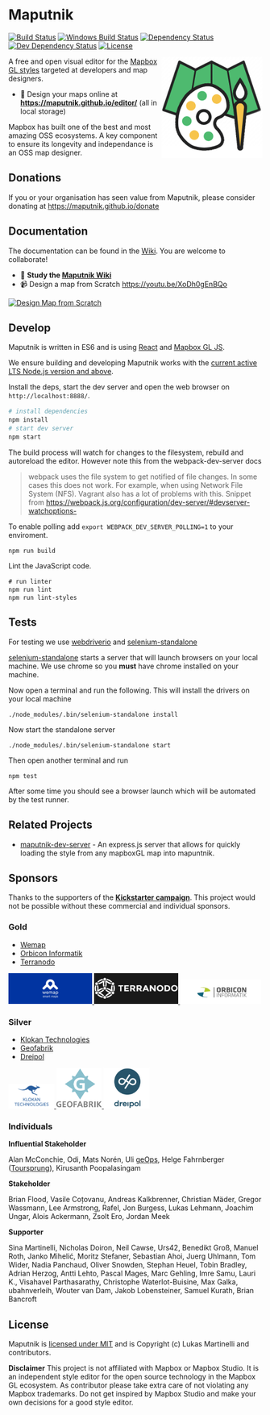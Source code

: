 # Maputnik

[![Build Status](https://travis-ci.org/maputnik/editor.svg?branch=master)][travis]
[![Windows Build Status](https://ci.appveyor.com/api/projects/status/anelbgv6jdb3qnh9/branch/master?svg=true)][appveyor]
[![Dependency Status](https://david-dm.org/maputnik/editor.svg)][dm-prod]
[![Dev Dependency Status](https://david-dm.org/maputnik/editor/dev-status.svg)][dm-dev]
[![License](https://img.shields.io/badge/license-MIT-blue.svg)][license]

[travis]:      https://travis-ci.org/maputnik/editor
[appveyor]:    https://ci.appveyor.com/project/lukasmartinelli/editor
[dm-prod]:     https://david-dm.org/maputnik/editor
[dm-dev]:      https://david-dm.org/maputnik/editor#info=devDependencies
[license]:     https://tldrlegal.com/license/mit-license

<img width="200" align="right" alt="Maputnik" src="src/img/maputnik.png" />

A free and open visual editor for the [Mapbox GL styles](https://www.mapbox.com/mapbox-gl-style-spec/)
targeted at developers and map designers.

- :link: Design your maps online at **<https://maputnik.github.io/editor/>** (all in local storage)

Mapbox has built one of the best and most amazing OSS ecosystems. A key component to ensure its longevity and independance is an OSS map designer.


## Donations
If you or your organisation has seen value from Maputnik, please consider donating at <https://maputnik.github.io/donate>


## Documentation

The documentation can be found in the [Wiki](https://github.com/maputnik/editor/wiki). You are welcome to collaborate!

- :link: **Study the [Maputnik Wiki](https://github.com/maputnik/editor/wiki)**
- :video_camera: Design a map from Scratch https://youtu.be/XoDh0gEnBQo

[![Design Map from Scratch](https://j.gifs.com/g5XMgl.gif)](https://youtu.be/XoDh0gEnBQo)

## Develop

Maputnik is written in ES6 and is using [React](https://github.com/facebook/react) and [Mapbox GL JS](https://www.mapbox.com/mapbox-gl-js/api/).

We ensure building and developing Maputnik works with the [current active LTS Node.js version and above](https://github.com/nodejs/Release#release-schedule).

Install the deps, start the dev server and open the web browser on `http://localhost:8888/`.

```bash
# install dependencies
npm install
# start dev server
npm start
```

The build process will watch for changes to the filesystem, rebuild and autoreload the editor. However note this from the webpack-dev-server docs

> webpack uses the file system to get notified of file changes. In some cases this does not work. For example, when using Network File System (NFS). Vagrant also has a lot of problems with this. 
Snippet from <https://webpack.js.org/configuration/dev-server/#devserver-watchoptions->

To enable polling add `export WEBPACK_DEV_SERVER_POLLING=1` to your enviroment.

```
npm run build
```

Lint the JavaScript code.

```
# run linter
npm run lint
npm run lint-styles
```


## Tests
For testing we use [webdriverio](http://webdriver.io) and [selenium-standalone](https://github.com/vvo/selenium-standalone)

[selenium-standalone](https://github.com/vvo/selenium-standalone) starts a server that will launch browsers on your local machine. We use chrome so you **must** have chrome installed on your machine.

Now open a terminal and run the following. This will install the drivers on your local machine

```
./node_modules/.bin/selenium-standalone install
```

Now start the standalone server

```
./node_modules/.bin/selenium-standalone start
```

Then open another terminal and run

```
npm test
```

After some time you should see a browser launch which will be automated by the test runner.


## Related Projects

- [maputnik-dev-server](https://github.com/nycplanning/labs-maputnik-dev-server) - An express.js server that allows for quickly loading the style from any mapboxGL map into mapuntnik. 

## Sponsors

Thanks to the supporters of the **[Kickstarter campaign](https://www.kickstarter.com/projects/174808720/maputnik-visual-map-editor-for-mapbox-gl)**. This project would not be possible without these commercial and individual sponsors.

### Gold

- [Wemap](https://getwemap.com/)
- [Orbicon Informatik](https://www.orbiconinformatik.dk/)
- [Terranodo](http://terranodo.io/)

<a href="https://getwemap.com/">
  <img width="33%" alt="Wemap" style="display:inline" src="media/sponsors/wemap.jpg" />
</a>
<a href="http://terranodo.io/">
  <img width="33%" alt="Terranodo" style="display:inline" src="media/sponsors/terranodo.png" />
</a>
<a href="https://www.orbiconinformatik.dk/">
  <img width="32%" alt="Terranodo" style="display:inline" src="media/sponsors/orbicon_informatik.png" />
</a>

<br/>

### Silver

- [Klokan Technologies](https://www.klokantech.com/)
- [Geofabrik](http://www.geofabrik.de/)
- [Dreipol](https://www.dreipol.ch/)

<a href="https://www.klokantech.com/">
  <img width="18%" alt="Klokan Technologies" style="display:inline-block" src="media/sponsors/klokantech.png" />
</a>
<a href="http://www.geofabrik.de/">
  <img width="18%" alt="Geofabrik" style="display:inline-block" src="media/sponsors/geofabrik.png" />
</a>
<a href="https://www.dreipol.ch/">
  <img width="18%" alt="Dreipol" style="display:inline-block" src="media/sponsors/dreipol.png" />
</a>

<br/>

### Individuals

**Influential Stakeholder**

Alan McConchie, Odi, Mats Norén, Uli [geOps](http://geops.ch/), Helge Fahrnberger ([Toursprung](http://www.toursprung.com/)), Kirusanth Poopalasingam

**Stakeholder**

Brian Flood, Vasile Coțovanu, Andreas Kalkbrenner, Christian Mäder, Gregor Wassmann, Lee Armstrong, Rafel, Jon Burgess, Lukas Lehmann, Joachim Ungar, Alois Ackermann, Zsolt Ero, Jordan Meek

**Supporter**

Sina Martinelli, Nicholas Doiron, Neil Cawse, Urs42, Benedikt Groß, Manuel Roth, Janko Mihelić, Moritz Stefaner, Sebastian Ahoi, Juerg Uhlmann, Tom Wider, Nadia Panchaud, Oliver Snowden, Stephan Heuel, Tobin Bradley, Adrian Herzog, Antti Lehto, Pascal Mages, Marc Gehling, Imre Samu, Lauri K., Visahavel Parthasarathy, Christophe Waterlot-Buisine, Max Galka, ubahnverleih, Wouter van Dam, Jakob Lobensteiner, Samuel Kurath, Brian Bancroft

## License

Maputnik is [licensed under MIT](LICENSE) and is Copyright (c) Lukas Martinelli and contributors.

**Disclaimer** This project is not affiliated with Mapbox or Mapbox Studio. It is an independent style editor for the
open source technology in the Mapbox GL ecosystem.
As contributor please take extra care of not violating any Mapbox trademarks. Do not get inspired by Mapbox Studio and make your own decisions for a good style editor.
